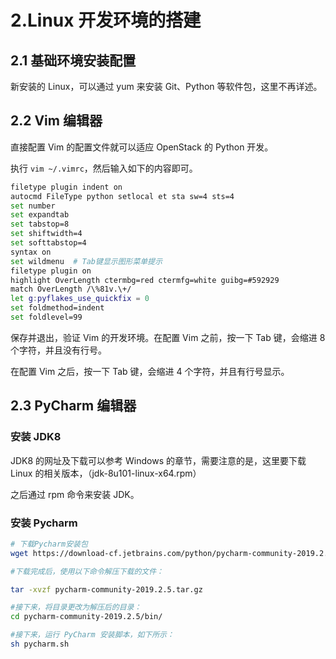 # 2.Linux 开发环境的搭建

## 2.1 基础环境安装配置

新安装的 Linux，可以通过 yum 来安装 Git、Python 等软件包，这里不再详述。

## 2.2 Vim 编辑器

直接配置 Vim 的配置文件就可以适应 OpenStack 的 Python 开发。

执行 `vim ~/.vimrc`，然后输入如下的内容即可。

```sh
filetype plugin indent on
autocmd FileType python setlocal et sta sw=4 sts=4
set number
set expandtab
set tabstop=8
set shiftwidth=4
set softtabstop=4
syntax on
set wildmenu  # Tab键显示图形菜单提示
filetype plugin on
highlight OverLength ctermbg=red ctermfg=white guibg=#592929
match OverLength /\%81v.\+/
let g:pyflakes_use_quickfix = 0
set foldmethod=indent
set foldlevel=99
```

保存并退出，验证 Vim 的开发环境。在配置 Vim 之前，按一下 Tab 键，会缩进 8 个字符，并且没有行号。

在配置 Vim 之后，按一下 Tab 键，会缩进 4 个字符，并且有行号显示。

## 2.3 PyCharm 编辑器

### 安装 JDK8

JDK8 的网址及下载可以参考 Windows 的章节，需要注意的是，这里要下载 Linux 的相关版本，（jdk-8u101-linux-x64.rpm）

之后通过 rpm 命令来安装 JDK。

### 安装 Pycharm

```sh
# 下载Pycharm安装包
wget https://download-cf.jetbrains.com/python/pycharm-community-2019.2.5.tar.gz

#下载完成后，使用以下命令解压下载的文件：

tar -xvzf pycharm-community-2019.2.5.tar.gz

#接下来，将目录更改为解压后的目录：
cd pycharm-community-2019.2.5/bin/

#接下来，运行 PyCharm 安装脚本，如下所示：
sh pycharm.sh
```
